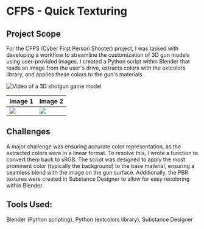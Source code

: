 # CFPS - Quick Texturing

## Project Scope

For the CFPS (Cyber First Person Shooter) project, I was tasked with developing a workflow to streamline the customization of 3D gun models using user-provided images. I created a Python script within Blender that reads an image from the user's drive, extracts colors with the extcolors library, and applies these colors to the gun's materials.

![Video of a 3D shotgun game model](https://github.com/you-re/portfolio-2024/blob/main/CFPS%20-%20Quick%20Texturing/QuickTex.gif)

| Image 1 | Image 2 |
| ------------- | ------------- |
| ![](https://github.com/user-attachments/assets/b4dccbe5-5b05-4a46-b1e8-a7d0ac81b61c) | ![](https://github.com/user-attachments/assets/1cf44141-ff1a-4ec4-9570-445777a0da08) |

## Challenges
A major challenge was ensuring accurate color representation, as the extracted colors were in a linear format. To resolve this, I wrote a function to convert them back to sRGB. The script was designed to apply the most prominent color (typically the background) to the base material, ensuring a seamless blend with the image on the gun surface. Additionally, the PBR textures were created in Substance Designer to allow for easy recoloring within Blender.

## Tools Used:
Blender (Python scripting), Python (extcolors library), Substance Designer
